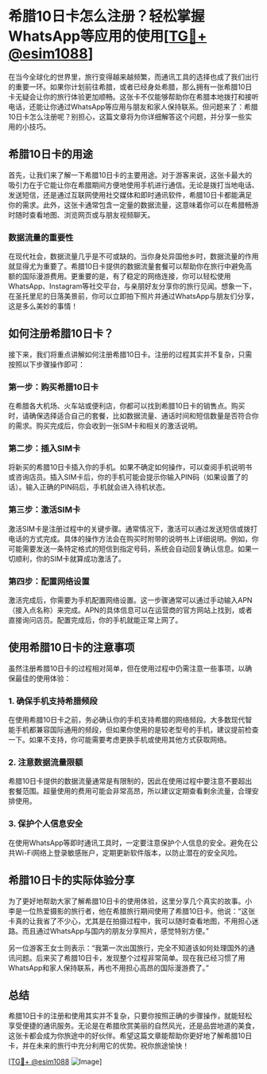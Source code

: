 # 希腊10日卡怎么注册？轻松掌握WhatsApp等应用的使用[[TG💪+ @esim1088](https://t.me/s/esim1088)]

在当今全球化的世界里，旅行变得越来越频繁，而通讯工具的选择也成了我们出行的重要一环。如果你计划前往希腊，或者已经身处希腊，那么拥有一张希腊10日卡无疑会让你的旅行体验更加顺畅。这张卡不仅能够帮助你在希腊本地拨打和接听电话，还能让你通过WhatsApp等应用与朋友和家人保持联系。但问题来了：希腊10日卡怎么注册呢？别担心，这篇文章将为你详细解答这个问题，并分享一些实用的小技巧。

## 希腊10日卡的用途

首先，让我们来了解一下希腊10日卡的主要用途。对于游客来说，这张卡最大的吸引力在于它能让你在希腊期间方便地使用手机进行通信。无论是拨打当地电话、发送短信，还是通过互联网使用社交媒体和即时通讯软件，希腊10日卡都能满足你的需求。此外，这张卡通常包含一定量的数据流量，这意味着你可以在希腊畅游时随时查看地图、浏览网页或与朋友视频聊天。

### 数据流量的重要性

在现代社会，数据流量几乎是不可或缺的。当你身处异国他乡时，数据流量的作用就显得尤为重要了。希腊10日卡提供的数据流量套餐可以帮助你在旅行中避免高额的国际漫游费用。更重要的是，有了稳定的网络连接，你可以轻松使用WhatsApp、Instagram等社交平台，与亲朋好友分享你的旅行见闻。想象一下，在圣托里尼的日落美景前，你可以立即拍下照片并通过WhatsApp与朋友们分享，这是多么美妙的事情！

## 如何注册希腊10日卡？

接下来，我们将重点讲解如何注册希腊10日卡。注册的过程其实并不复杂，只需按照以下步骤操作即可：

### 第一步：购买希腊10日卡

在希腊各大机场、火车站或便利店，你都可以找到希腊10日卡的销售点。购买时，请确保选择适合自己的套餐，比如数据流量、通话时间和短信数量是否符合你的需求。购买完成后，你会收到一张SIM卡和相关的激活说明。

### 第二步：插入SIM卡

将新买的希腊10日卡插入你的手机。如果不确定如何操作，可以查阅手机说明书或咨询店员。插入SIM卡后，你的手机可能会提示你输入PIN码（如果设置了的话）。输入正确的PIN码后，手机就会进入待机状态。

### 第三步：激活SIM卡

激活SIM卡是注册过程中的关键步骤。通常情况下，激活可以通过发送短信或拨打电话的方式完成。具体的操作方法会在购买时附带的说明书上详细说明。例如，你可能需要发送一条特定格式的短信到指定号码，系统会自动回复确认信息。如果一切顺利，你的SIM卡就算成功激活了。

### 第四步：配置网络设置

激活完成后，你需要为手机配置网络设置。这一步骤通常可以通过手动输入APN（接入点名称）来完成。APN的具体信息可以在运营商的官方网站上找到，或者直接询问店员。配置完成后，你的手机就能正常上网了。

## 使用希腊10日卡的注意事项

虽然注册希腊10日卡的过程相对简单，但在使用过程中仍需注意一些事项，以确保最佳的使用体验：

### 1. 确保手机支持希腊频段

在使用希腊10日卡之前，务必确认你的手机支持希腊的网络频段。大多数现代智能手机都兼容国际通用的频段，但如果你使用的是较老型号的手机，建议提前检查一下。如果不支持，你可能需要考虑更换手机或使用其他方式获取网络。

### 2. 注意数据流量限额

希腊10日卡提供的数据流量通常是有限制的，因此在使用过程中要注意不要超出套餐范围。超量使用的费用可能会非常高昂，所以建议定期查看剩余流量，合理安排使用。

### 3. 保护个人信息安全

在使用WhatsApp等即时通讯工具时，一定要注意保护个人信息的安全。避免在公共Wi-Fi网络上登录敏感账户，定期更新软件版本，以防止潜在的安全风险。

## 希腊10日卡的实际体验分享

为了更好地帮助大家了解希腊10日卡的使用体验，这里分享几个真实的故事。小李是一位热爱摄影的旅行者，他在希腊旅行期间使用了希腊10日卡。他说：“这张卡真的让我省了不少心，尤其是在拍摄过程中，我可以随时查看地图，不用担心迷路。而且通过WhatsApp与国内的朋友分享照片，感觉特别方便。”

另一位游客王女士则表示：“我第一次出国旅行，完全不知道该如何处理国外的通讯问题。后来买了希腊10日卡，发现整个过程非常简单。现在我已经习惯了用WhatsApp和家人保持联系，再也不用担心高昂的国际漫游费了。”

## 总结

希腊10日卡的注册和使用其实并不复杂，只要你按照正确的步骤操作，就能轻松享受便捷的通讯服务。无论是在希腊欣赏美丽的自然风光，还是品尝地道的美食，这张卡都会成为你旅途中的好伙伴。希望这篇文章能帮助你更好地了解希腊10日卡，并在未来的旅行中充分利用它的优势。祝你旅途愉快！

[[TG💪+ @esim1088](https://t.me/s/esim1088) ![Image](https://i.postimg.cc/4NQfJmqS/Snipaste-2025-05-13-00-14-12.png)]
